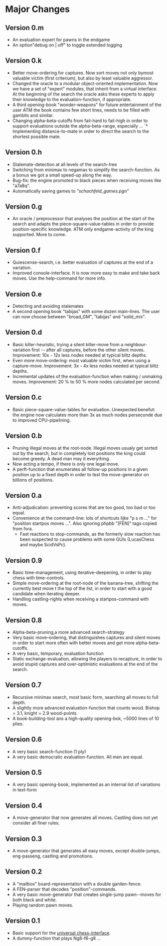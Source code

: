Major Changes
=============

Version 0.m
-----------
* An evaluation expert for pawns in the endgame
* An option"debug on | off" to toggle extended logging

Version 0.k
-----------
* Better move-ordering for captures. Now sort moves not only bymost valuable victim (first criterium), but also by least valuable aggressor.
* Changed the oracle to a modular object-oriented implementation.
  Now we have a set of "expert" modules, that inherit from a virtual interface.
  At the beginning of the search the oracle asks these experts to apply 
  their knowledge to the evaluation-function, if appropriate.
* A third opening-book "wonder-weapons" for future entertainment of the user
  ATM the book contains few short lines, needs to be filled with gambits and similar.
* Changing alpha-beta-cutoffs from fail-hard to fail-high in order to support evaluations outside the alpha-beta-range, especially ...
`* Implementing distance-to-mate in order to direct the search to the shortest possible mate.

Version 0.h
-----------
* Stalemate-detection at all levels of the search-tree
* Switching from minimax to negamax to simplify the search-function.
As a bonus we got a small speed-up along the way.
* Bug-fix: the engine promoted to black pieces when receiving moves like "a7a8q".
* Automatically saving games to *"schachfeld_games.pgn"*

Version 0.g
-----------
* An oracle / preprocessor that analyses the position at the start of the search
  and adapts the piece-square-value-tables in order to provide
  position-specific knowledge. ATM only endgame-activity of the king supported.
  More to come.

Version 0.f
-----------
* Quiescense-search, i.e. better evaluation of captures at the end of a variation.
* Improved console-interface. It is now more easy to make and take back moves.
  Use the help-command for more info.

Version 0.e
-----------
* Detecting and avoiding stalemates
* A second opening book "tabijas" with some dozen main-lines. The user can now choose between "broad_GM", "tabijas" and "solid_mix".

Version 0.d
-----------
* Basic killer-heuristic, trying a silent killer-move from a neighbour-variation first -- after all captures, before the other silent moves.  Improvement: 10x - 12x less nodes needed at typical blitz depths.
* Even more move-ordering: most valuable victim first, when using a capture-move. Improvement: 3x - 4x less nodes needed at typical blitz depths.
* Incremental updates of the evaluation-function when making / unmaking moves. Improvement: 20 % to 50 % more nodes calculated per second.

Version 0.c
-----------
* Basic piece-square-value-tables for evaluation. Unexpected benefut: the engine now calculates more than 3x as much nodes perseconde due to improved CPU-pipelining.

Version 0.b
-----------
* Pruning illegal moves at the root-node. Illegal moves usualy get sorted out by the search, but in completely lost positions the king could become greedy. A dead man may it everything.
* Now acting a tempo, if there is only one legal move.
* A perft-function that enumerates all follow-up positions in a given
  position up to a fixed depth in order to test the move-generator
  on billions of positions.

Version 0.a
-----------
- Anti-adjudication: preventing scores that are too good, too bad or too equal.
- Convenience at the command-line: lots of shortcuts lijke "p s m ..."
  for "position startpos moves ...". Also ignoring phpbb "[FEN]" tags copied from fora.
  * Fast reactions to stop-commands, as the formerly slow reaction has been suspected to cause problems with some GUIs (LucasChess and maybe ScidVsPc).

Version 0.9
-----------
* Basic time-management, using iterative-deepening, in order to play chess with time-controls.
* Simple move-ordering at the root-node of the banana-tree, shifting the currently best move t the top of the list, in order to start with a good candidate when iterating deeper.
* Handling castling-rights when receiving a startpos-command with moves.

Version 0.8
-----------
* Alpha-beta-pruning,a more advanced search-strategy
* Very basic move-ordering, that distinguishes captures and silent moves
  in order to start more often with better moves and get more alpha-beta-cutoffs.
* A very basic, temporary, evaluation function
* Static exchange-evaluation, allowing the players to recapture, in order to avoid stupid captures and over-optimistic evaluations at the end of the search.

Version 0.7
-----------
* Recursive minimax search, most basic form, searching all moves to full depth.
* A slightly more advanced evaluation-function that counts wood. 
  Bishop = 3.1, knight = 2.9 wood-points.
* A book-building-tool ans a high-quality opening-bok, ~5000 lines of 10 plies.

Version 0.6
-----------
* A very basic search-function (1 ply)
* A very basic democratic evaluation-function. All men are equal.

Version 0.5
-----------
* A very basic opening-book, implemented as an internal list of variations in text-form

Version 0.4
-----------
* A move-generator that now generates all moves. Castling does not yet consider all finer rules.

Version 0.3
-----------
* A move-generator that generates all easy moves, except double-jumps, eng-passeng, castling and promotions.

Version 0.2
------------
* A "mailbox" board-representation with a double garden-fence.
* A FEN-parser that decodes "position"-commands.
* A very basic move-generator that creates single-jump pawn--moves for both black and white.
* Playing random pawn moves.

Version 0.1
-----------
* Basic support for the [universal chess-interface](UCI-Protocol-Specification.txt).
* A dummy-function that plays Ng8-f6-g8 ...

